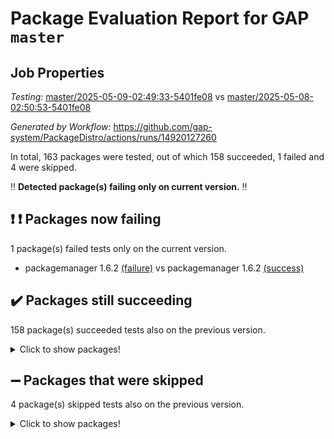 # Package Evaluation Report for GAP `master`

## Job Properties

*Testing:* [master/2025-05-09-02:49:33-5401fe08](https://github.com/gap-system/PackageDistro/blob/data/reports/master/2025-05-09-02:49:33-5401fe08) vs [master/2025-05-08-02:50:53-5401fe08](https://github.com/gap-system/PackageDistro/blob/data/reports/master/2025-05-08-02:50:53-5401fe08)

*Generated by Workflow:* https://github.com/gap-system/PackageDistro/actions/runs/14920127260

In total, 163 packages were tested, out of which 158 succeeded, 1 failed and 4 were skipped.

:bangbang: **Detected package(s) failing only on current version.** :bangbang:

## :exclamation: :exclamation: Packages now failing

1 package(s) failed tests only on the current version.
- packagemanager 1.6.2 [(failure)](https://github.com/gap-system/PackageDistro/actions/runs/14920127260/job/41914051370) vs packagemanager 1.6.2 [(success)](https://github.com/gap-system/PackageDistro/actions/runs/14897314778/job/41842511168)

## :heavy_check_mark: Packages still succeeding

158 package(s) succeeded tests also on the previous version.
<details><summary>Click to show packages!</summary>

- 4ti2interface 2024.11-01 [(success)](https://github.com/gap-system/PackageDistro/actions/runs/14920127260/job/41914020178)
- ace 5.7.0 [(success)](https://github.com/gap-system/PackageDistro/actions/runs/14920127260/job/41914020427)
- aclib 1.3.2 [(success)](https://github.com/gap-system/PackageDistro/actions/runs/14920127260/job/41914020701)
- agt 0.3.1 [(success)](https://github.com/gap-system/PackageDistro/actions/runs/14920127260/job/41914020977)
- alco 1.1.1 [(success)](https://github.com/gap-system/PackageDistro/actions/runs/14920127260/job/41914021225)
- alnuth 3.2.1 [(success)](https://github.com/gap-system/PackageDistro/actions/runs/14920127260/job/41914021466)
- anupq 3.3.1 [(success)](https://github.com/gap-system/PackageDistro/actions/runs/14920127260/job/41914021706)
- atlasrep 2.1.9 [(success)](https://github.com/gap-system/PackageDistro/actions/runs/14920127260/job/41914021933)
- autodoc 2023.06.19 [(success)](https://github.com/gap-system/PackageDistro/actions/runs/14920127260/job/41914026172)
- automata 1.16 [(success)](https://github.com/gap-system/PackageDistro/actions/runs/14920127260/job/41914026695)
- automgrp 1.3.3 [(success)](https://github.com/gap-system/PackageDistro/actions/runs/14920127260/job/41914026971)
- autpgrp 1.11.1 [(success)](https://github.com/gap-system/PackageDistro/actions/runs/14920127260/job/41914029421)
- cap 2025.04-04 [(success)](https://github.com/gap-system/PackageDistro/actions/runs/14920127260/job/41914030002)
- caratinterface 2.3.7 [(success)](https://github.com/gap-system/PackageDistro/actions/runs/14920127260/job/41914030473)
- cddinterface 2024.09.02 [(success)](https://github.com/gap-system/PackageDistro/actions/runs/14920127260/job/41914030678)
- circle 1.6.6 [(success)](https://github.com/gap-system/PackageDistro/actions/runs/14920127260/job/41914030896)
- classicpres 1.22 [(success)](https://github.com/gap-system/PackageDistro/actions/runs/14920127260/job/41914031087)
- cohomolo 1.6.11 [(success)](https://github.com/gap-system/PackageDistro/actions/runs/14920127260/job/41914031299)
- congruence 1.2.7 [(success)](https://github.com/gap-system/PackageDistro/actions/runs/14920127260/job/41914031509)
- corefreesub 0.6 [(success)](https://github.com/gap-system/PackageDistro/actions/runs/14920127260/job/41914031774)
- corelg 1.57 [(success)](https://github.com/gap-system/PackageDistro/actions/runs/14920127260/job/41914031975)
- crime 1.6 [(success)](https://github.com/gap-system/PackageDistro/actions/runs/14920127260/job/41914032160)
- crisp 1.4.6 [(success)](https://github.com/gap-system/PackageDistro/actions/runs/14920127260/job/41914032350)
- crypting 0.10.5 [(success)](https://github.com/gap-system/PackageDistro/actions/runs/14920127260/job/41914032581)
- cryst 4.1.27 [(success)](https://github.com/gap-system/PackageDistro/actions/runs/14920127260/job/41914032738)
- crystcat 1.1.10 [(success)](https://github.com/gap-system/PackageDistro/actions/runs/14920127260/job/41914032922)
- ctbllib 1.3.9 [(success)](https://github.com/gap-system/PackageDistro/actions/runs/14920127260/job/41914033099)
- cubefree 1.20 [(success)](https://github.com/gap-system/PackageDistro/actions/runs/14920127260/job/41914033299)
- curlinterface 2.4.0 [(success)](https://github.com/gap-system/PackageDistro/actions/runs/14920127260/job/41914033521)
- cvec 2.8.3 [(success)](https://github.com/gap-system/PackageDistro/actions/runs/14920127260/job/41914033780)
- datastructures 0.3.1 [(success)](https://github.com/gap-system/PackageDistro/actions/runs/14920127260/job/41914033972)
- deepthought 1.0.8 [(success)](https://github.com/gap-system/PackageDistro/actions/runs/14920127260/job/41914034153)
- design 1.8.2 [(success)](https://github.com/gap-system/PackageDistro/actions/runs/14920127260/job/41914034418)
- difsets 2.3.1 [(success)](https://github.com/gap-system/PackageDistro/actions/runs/14920127260/job/41914034672)
- digraphs 1.10.0 [(success)](https://github.com/gap-system/PackageDistro/actions/runs/14920127260/job/41914034857)
- edim 1.3.8 [(success)](https://github.com/gap-system/PackageDistro/actions/runs/14920127260/job/41914035055)
- example 4.4.0 [(success)](https://github.com/gap-system/PackageDistro/actions/runs/14920127260/job/41914035257)
- examplesforhomalg 2023.10-01 [(success)](https://github.com/gap-system/PackageDistro/actions/runs/14920127260/job/41914035481)
- factint 1.6.3 [(success)](https://github.com/gap-system/PackageDistro/actions/runs/14920127260/job/41914035772)
- ferret 1.0.14 [(success)](https://github.com/gap-system/PackageDistro/actions/runs/14920127260/job/41914036019)
- fga 1.5.0 [(success)](https://github.com/gap-system/PackageDistro/actions/runs/14920127260/job/41914036234)
- fining 1.5.6 [(success)](https://github.com/gap-system/PackageDistro/actions/runs/14920127260/job/41914036598)
- float 1.0.7 [(success)](https://github.com/gap-system/PackageDistro/actions/runs/14920127260/job/41914036958)
- format 1.4.4 [(success)](https://github.com/gap-system/PackageDistro/actions/runs/14920127260/job/41914037165)
- forms 1.2.13 [(success)](https://github.com/gap-system/PackageDistro/actions/runs/14920127260/job/41914037387)
- fplsa 1.2.6 [(success)](https://github.com/gap-system/PackageDistro/actions/runs/14920127260/job/41914037604)
- fr 2.4.13 [(success)](https://github.com/gap-system/PackageDistro/actions/runs/14920127260/job/41914037860)
- francy 2.0.3 [(success)](https://github.com/gap-system/PackageDistro/actions/runs/14920127260/job/41914038075)
- fwtree 1.3 [(success)](https://github.com/gap-system/PackageDistro/actions/runs/14920127260/job/41914038331)
- gapdoc 1.6.7 [(success)](https://github.com/gap-system/PackageDistro/actions/runs/14920127260/job/41914038579)
- gauss 2024.11-01 [(success)](https://github.com/gap-system/PackageDistro/actions/runs/14920127260/job/41914038751)
- gaussforhomalg 2024.08-01 [(success)](https://github.com/gap-system/PackageDistro/actions/runs/14920127260/job/41914038973)
- gbnp 1.1.0 [(success)](https://github.com/gap-system/PackageDistro/actions/runs/14920127260/job/41914039170)
- generalizedmorphismsforcap 2025.02-01 [(success)](https://github.com/gap-system/PackageDistro/actions/runs/14920127260/job/41914039372)
- genss 1.6.9 [(success)](https://github.com/gap-system/PackageDistro/actions/runs/14920127260/job/41914039635)
- gradedmodules 2024.12-01 [(success)](https://github.com/gap-system/PackageDistro/actions/runs/14920127260/job/41914039905)
- gradedringforhomalg 2024.07-01 [(success)](https://github.com/gap-system/PackageDistro/actions/runs/14920127260/job/41914040134)
- grape 4.9.2 [(success)](https://github.com/gap-system/PackageDistro/actions/runs/14920127260/job/41914040339)
- groupoids 1.76 [(success)](https://github.com/gap-system/PackageDistro/actions/runs/14920127260/job/41914040570)
- grpconst 2.6.5 [(success)](https://github.com/gap-system/PackageDistro/actions/runs/14920127260/job/41914040769)
- guarana 0.96.3 [(success)](https://github.com/gap-system/PackageDistro/actions/runs/14920127260/job/41914040996)
- guava 3.20 [(success)](https://github.com/gap-system/PackageDistro/actions/runs/14920127260/job/41914041186)
- hap 1.66 [(success)](https://github.com/gap-system/PackageDistro/actions/runs/14920127260/job/41914041431)
- hapcryst 0.1.15 [(success)](https://github.com/gap-system/PackageDistro/actions/runs/14920127260/job/41914041627)
- hecke 1.5.4 [(success)](https://github.com/gap-system/PackageDistro/actions/runs/14920127260/job/41914041863)
- help 4.0 [(success)](https://github.com/gap-system/PackageDistro/actions/runs/14920127260/job/41914042047)
- homalg 2024.01-01 [(success)](https://github.com/gap-system/PackageDistro/actions/runs/14920127260/job/41914042283)
- homalgtocas 2023.11-01 [(success)](https://github.com/gap-system/PackageDistro/actions/runs/14920127260/job/41914042494)
- ibnp 0.15 [(success)](https://github.com/gap-system/PackageDistro/actions/runs/14920127260/job/41914042721)
- idrel 2.48 [(success)](https://github.com/gap-system/PackageDistro/actions/runs/14920127260/job/41914043100)
- images 1.3.3 [(success)](https://github.com/gap-system/PackageDistro/actions/runs/14920127260/job/41914043387)
- intpic 0.4.0 [(success)](https://github.com/gap-system/PackageDistro/actions/runs/14920127260/job/41914043587)
- io 4.9.1 [(success)](https://github.com/gap-system/PackageDistro/actions/runs/14920127260/job/41914043881)
- io_forhomalg 2023.02-04 [(success)](https://github.com/gap-system/PackageDistro/actions/runs/14920127260/job/41914044100)
- irredsol 1.4.4 [(success)](https://github.com/gap-system/PackageDistro/actions/runs/14920127260/job/41914044482)
- json 2.2.2 [(success)](https://github.com/gap-system/PackageDistro/actions/runs/14920127260/job/41914044753)
- jupyterkernel 1.5.1 [(success)](https://github.com/gap-system/PackageDistro/actions/runs/14920127260/job/41914044965)
- jupyterviz 1.5.6 [(success)](https://github.com/gap-system/PackageDistro/actions/runs/14920127260/job/41914045180)
- kan 1.37 [(success)](https://github.com/gap-system/PackageDistro/actions/runs/14920127260/job/41914045438)
- kbmag 1.5.11 [(success)](https://github.com/gap-system/PackageDistro/actions/runs/14920127260/job/41914045654)
- laguna 3.9.7 [(success)](https://github.com/gap-system/PackageDistro/actions/runs/14920127260/job/41914045881)
- liealgdb 2.2.1 [(success)](https://github.com/gap-system/PackageDistro/actions/runs/14920127260/job/41914046157)
- liepring 2.9.1 [(success)](https://github.com/gap-system/PackageDistro/actions/runs/14920127260/job/41914046507)
- liering 2.4.2 [(success)](https://github.com/gap-system/PackageDistro/actions/runs/14920127260/job/41914046734)
- linearalgebraforcap 2025.05-01 [(success)](https://github.com/gap-system/PackageDistro/actions/runs/14920127260/job/41914046922)
- lins 0.9 [(success)](https://github.com/gap-system/PackageDistro/actions/runs/14920127260/job/41914047165)
- localizeringforhomalg 2023.10-01 [(success)](https://github.com/gap-system/PackageDistro/actions/runs/14920127260/job/41914047374)
- loops 3.4.4 [(success)](https://github.com/gap-system/PackageDistro/actions/runs/14920127260/job/41914047624)
- lpres 1.1.1 [(success)](https://github.com/gap-system/PackageDistro/actions/runs/14920127260/job/41914047803)
- majoranaalgebras 1.5.2 [(success)](https://github.com/gap-system/PackageDistro/actions/runs/14920127260/job/41914047975)
- mapclass 1.4.6 [(success)](https://github.com/gap-system/PackageDistro/actions/runs/14920127260/job/41914048159)
- matgrp 0.71 [(success)](https://github.com/gap-system/PackageDistro/actions/runs/14920127260/job/41914048374)
- matricesforhomalg 2024.11-02 [(success)](https://github.com/gap-system/PackageDistro/actions/runs/14920127260/job/41914048629)
- modisom 3.0.0 [(success)](https://github.com/gap-system/PackageDistro/actions/runs/14920127260/job/41914048908)
- modulepresentationsforcap 2024.09-02 [(success)](https://github.com/gap-system/PackageDistro/actions/runs/14920127260/job/41914049183)
- modules 2024.12-01 [(success)](https://github.com/gap-system/PackageDistro/actions/runs/14920127260/job/41914049434)
- monoidalcategories 2025.03-02 [(success)](https://github.com/gap-system/PackageDistro/actions/runs/14920127260/job/41914049664)
- nconvex 2024.12-01 [(success)](https://github.com/gap-system/PackageDistro/actions/runs/14920127260/job/41914049892)
- nilmat 1.4.2 [(success)](https://github.com/gap-system/PackageDistro/actions/runs/14920127260/job/41914050066)
- nock 1.5 [(success)](https://github.com/gap-system/PackageDistro/actions/runs/14920127260/job/41914050250)
- normalizinterface 1.4.0 [(success)](https://github.com/gap-system/PackageDistro/actions/runs/14920127260/job/41914050416)
- nq 2.5.11 [(success)](https://github.com/gap-system/PackageDistro/actions/runs/14920127260/job/41914050566)
- numericalsgps 1.4.0 [(success)](https://github.com/gap-system/PackageDistro/actions/runs/14920127260/job/41914050709)
- openmath 11.5.3 [(success)](https://github.com/gap-system/PackageDistro/actions/runs/14920127260/job/41914050894)
- orb 5.0.0 [(success)](https://github.com/gap-system/PackageDistro/actions/runs/14920127260/job/41914051151)
- patternclass 2.4.5 [(success)](https://github.com/gap-system/PackageDistro/actions/runs/14920127260/job/41914051528)
- permut 2.0.5 [(success)](https://github.com/gap-system/PackageDistro/actions/runs/14920127260/job/41914051773)
- polenta 1.3.11 [(success)](https://github.com/gap-system/PackageDistro/actions/runs/14920127260/job/41914051946)
- polymaking 0.8.7 [(success)](https://github.com/gap-system/PackageDistro/actions/runs/14920127260/job/41914052162)
- primgrp 3.4.4 [(success)](https://github.com/gap-system/PackageDistro/actions/runs/14920127260/job/41914052355)
- profiling 2.6.0 [(success)](https://github.com/gap-system/PackageDistro/actions/runs/14920127260/job/41914052547)
- qdistrnd 0.9.5 [(success)](https://github.com/gap-system/PackageDistro/actions/runs/14920127260/job/41914052708)
- qpa 1.35 [(success)](https://github.com/gap-system/PackageDistro/actions/runs/14920127260/job/41914052882)
- quagroup 1.8.4 [(success)](https://github.com/gap-system/PackageDistro/actions/runs/14920127260/job/41914053052)
- radiroot 2.9 [(success)](https://github.com/gap-system/PackageDistro/actions/runs/14920127260/job/41914053197)
- rcwa 4.7.1 [(success)](https://github.com/gap-system/PackageDistro/actions/runs/14920127260/job/41914053370)
- rds 1.8 [(success)](https://github.com/gap-system/PackageDistro/actions/runs/14920127260/job/41914053565)
- recog 1.4.4 [(success)](https://github.com/gap-system/PackageDistro/actions/runs/14920127260/job/41914053713)
- repndecomp 1.3.0 [(success)](https://github.com/gap-system/PackageDistro/actions/runs/14920127260/job/41914053913)
- repsn 3.1.2 [(success)](https://github.com/gap-system/PackageDistro/actions/runs/14920127260/job/41914054070)
- resclasses 4.7.3 [(success)](https://github.com/gap-system/PackageDistro/actions/runs/14920127260/job/41914054284)
- ringsforhomalg 2024.11-02 [(success)](https://github.com/gap-system/PackageDistro/actions/runs/14920127260/job/41914054461)
- sco 2023.08-01 [(success)](https://github.com/gap-system/PackageDistro/actions/runs/14920127260/job/41914054637)
- scscp 2.4.3 [(success)](https://github.com/gap-system/PackageDistro/actions/runs/14920127260/job/41914054898)
- semigroups 5.5.0 [(success)](https://github.com/gap-system/PackageDistro/actions/runs/14920127260/job/41914055051)
- sglppow 2.4 [(success)](https://github.com/gap-system/PackageDistro/actions/runs/14920127260/job/41914055238)
- sgpviz 0.999.6 [(success)](https://github.com/gap-system/PackageDistro/actions/runs/14920127260/job/41914055536)
- simpcomp 2.1.14 [(success)](https://github.com/gap-system/PackageDistro/actions/runs/14920127260/job/41914055930)
- singular 2024.06.03 [(success)](https://github.com/gap-system/PackageDistro/actions/runs/14920127260/job/41914056104)
- sl2reps 1.1 [(success)](https://github.com/gap-system/PackageDistro/actions/runs/14920127260/job/41914056251)
- sla 1.6.2 [(success)](https://github.com/gap-system/PackageDistro/actions/runs/14920127260/job/41914056410)
- smallantimagmas 0.3.0 [(success)](https://github.com/gap-system/PackageDistro/actions/runs/14920127260/job/41914056633)
- smallgrp 1.5.4 [(success)](https://github.com/gap-system/PackageDistro/actions/runs/14920127260/job/41914057118)
- smallsemi 0.7.2 [(success)](https://github.com/gap-system/PackageDistro/actions/runs/14920127260/job/41914057268)
- sonata 2.9.6 [(success)](https://github.com/gap-system/PackageDistro/actions/runs/14920127260/job/41914057432)
- sophus 1.27 [(success)](https://github.com/gap-system/PackageDistro/actions/runs/14920127260/job/41914057624)
- sotgrps 1.3 [(success)](https://github.com/gap-system/PackageDistro/actions/runs/14920127260/job/41914057861)
- spinsym 1.5.2 [(success)](https://github.com/gap-system/PackageDistro/actions/runs/14920127260/job/41914058024)
- standardff 1.0 [(success)](https://github.com/gap-system/PackageDistro/actions/runs/14920127260/job/41914058185)
- symbcompcc 1.3.2 [(success)](https://github.com/gap-system/PackageDistro/actions/runs/14920127260/job/41914058361)
- thelma 1.3 [(success)](https://github.com/gap-system/PackageDistro/actions/runs/14920127260/job/41914058585)
- tomlib 1.2.11 [(success)](https://github.com/gap-system/PackageDistro/actions/runs/14920127260/job/41914058799)
- toolsforhomalg 2025.05-01 [(success)](https://github.com/gap-system/PackageDistro/actions/runs/14920127260/job/41914058943)
- toric 1.9.6 [(success)](https://github.com/gap-system/PackageDistro/actions/runs/14920127260/job/41914059133)
- transgrp 3.6.5 [(success)](https://github.com/gap-system/PackageDistro/actions/runs/14920127260/job/41914059300)
- typeset 1.2.2 [(success)](https://github.com/gap-system/PackageDistro/actions/runs/14920127260/job/41914059529)
- ugaly 4.1.3 [(success)](https://github.com/gap-system/PackageDistro/actions/runs/14920127260/job/41914059758)
- unipot 1.6 [(success)](https://github.com/gap-system/PackageDistro/actions/runs/14920127260/job/41914059955)
- unitlib 4.2.0 [(success)](https://github.com/gap-system/PackageDistro/actions/runs/14920127260/job/41914060181)
- utils 0.89 [(success)](https://github.com/gap-system/PackageDistro/actions/runs/14920127260/job/41914060405)
- uuid 0.7 [(success)](https://github.com/gap-system/PackageDistro/actions/runs/14920127260/job/41914060653)
- walrus 0.9991 [(success)](https://github.com/gap-system/PackageDistro/actions/runs/14920127260/job/41914060921)
- wedderga 4.10.5 [(success)](https://github.com/gap-system/PackageDistro/actions/runs/14920127260/job/41914061111)
- wpe 0.8 [(success)](https://github.com/gap-system/PackageDistro/actions/runs/14920127260/job/41914061297)
- xmod 2.93 [(success)](https://github.com/gap-system/PackageDistro/actions/runs/14920127260/job/41914061499)
- xmodalg 1.32 [(success)](https://github.com/gap-system/PackageDistro/actions/runs/14920127260/job/41914061747)
- yangbaxter 0.10.6 [(success)](https://github.com/gap-system/PackageDistro/actions/runs/14920127260/job/41914061940)
- zeromqinterface 0.16 [(success)](https://github.com/gap-system/PackageDistro/actions/runs/14920127260/job/41914062112)
</details>

## :heavy_minus_sign: Packages that were skipped

4 package(s) skipped tests also on the previous version.
<details><summary>Click to show packages!</summary>

- browse 1.8.21 [(skipped)](https://github.com/gap-system/PackageDistro/actions/runs/14920127260/job/41913779362)
- itc 1.5.1 [(skipped)](https://github.com/gap-system/PackageDistro/actions/runs/14920127260/job/41913779362)
- polycyclic 2.16 [(skipped)](https://github.com/gap-system/PackageDistro/actions/runs/14920127260/job/41913779362)
- xgap 4.32 [(skipped)](https://github.com/gap-system/PackageDistro/actions/runs/14920127260/job/41913779362)
</details>

